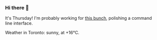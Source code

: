 ### Hi there :wave:

It's Thursday! I'm probably working for [this bunch](https://github.com/kohofinancial), polishing a command line interface.

Weather in Toronto: sunny, at +16°C.
